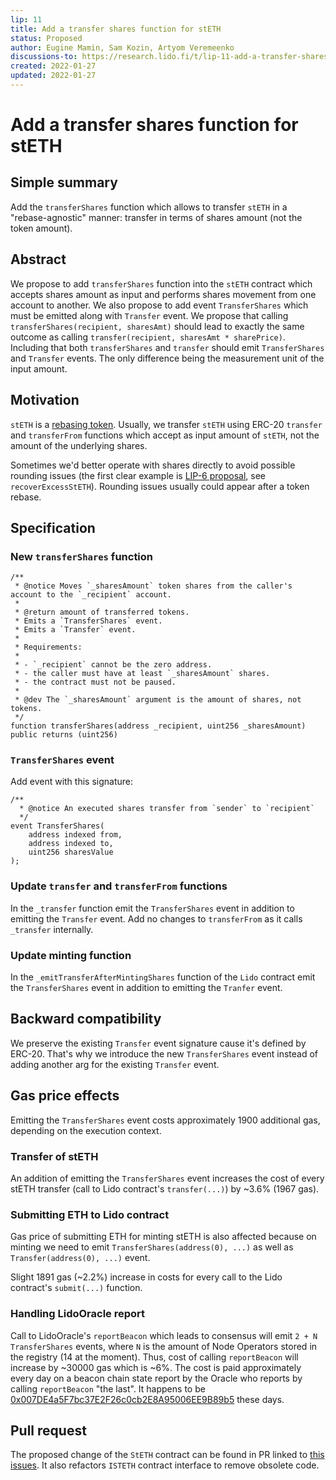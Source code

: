 ```yaml
---
lip: 11
title: Add a transfer shares function for stETH
status: Proposed
author: Eugine Mamin, Sam Kozin, Artyom Veremeenko
discussions-to: https://research.lido.fi/t/lip-11-add-a-transfer-shares-function-for-steth/1622
created: 2022-01-27
updated: 2022-01-27
---
```


# Add a transfer shares function for stETH

## Simple summary
Add the `transferShares` function which allows to transfer `stETH` in a "rebase-agnostic" manner: transfer in terms of shares amount (not the token amount).

## Abstract

We propose to add `transferShares` function into the `stETH` contract which accepts shares amount as input and performs shares movement from one account to another. We also propose to add event  `TransferShares` which must be emitted along with `Transfer` event. We propose that calling `transferShares(recipient, sharesAmt)` should lead to exactly the same outcome as calling `transfer(recipient, sharesAmt * sharePrice)`. Including that both `transferShares` and `transfer` should emit `TransferShares` and `Transfer` events. The only difference being the measurement unit of the input amount.

## Motivation

`stETH` is a [rebasing token](https://docs.lido.fi/contracts/lido#rebasing). Usually, we transfer `stETH` using ERC-20 `transfer` and `transferFrom` functions which accept as input amount of `stETH`, not the amount of the underlying shares.

Sometimes we'd better operate with shares directly to avoid possible rounding issues (the first clear example is [LIP-6 proposal](https://github.com/lidofinance/lido-improvement-proposals/blob/develop/LIPS/lip-6.md), see `recoverExcessStETH`). Rounding issues usually could appear after a token rebase.

## Specification

### New `transferShares` function

    /**
     * @notice Moves `_sharesAmount` token shares from the caller's account to the `_recipient` account.
     *
     * @return amount of transferred tokens.
     * Emits a `TransferShares` event.
     * Emits a `Transfer` event.
     *
     * Requirements:
     *
     * - `_recipient` cannot be the zero address.
     * - the caller must have at least `_sharesAmount` shares.
     * - the contract must not be paused.
     *
     * @dev The `_sharesAmount` argument is the amount of shares, not tokens.
     */
    function transferShares(address _recipient, uint256 _sharesAmount) public returns (uint256)

### `TransferShares` event
Add event with this signature:

    /**
      * @notice An executed shares transfer from `sender` to `recipient`
      */
    event TransferShares(
        address indexed from,
        address indexed to,
        uint256 sharesValue
    );

### Update `transfer` and `transferFrom` functions

In the `_transfer` function emit the `TransferShares` event in addition to emitting the `Transfer` event.
Add no changes to `transferFrom` as it calls `_transfer` internally.


### Update minting function

In the `_emitTransferAfterMintingShares` function of the `Lido` contract emit the `TransferShares` event in addition to emitting the `Tranfer` event.

## Backward compatibility

We preserve the existing `Transfer` event signature cause it's defined by ERC-20. That's why we introduce the new `TransferShares` event instead of adding another arg for the existing `Transfer` event.

## Gas price effects

Emitting the `TransferShares` event costs approximately 1900 additional gas, depending on the execution context.

### Transfer of stETH

An addition of emitting the `TransferShares` event increases the cost of every stETH transfer (call to Lido contract's `transfer(...)`) by ~3.6% (1967 gas).

### Submitting ETH to Lido contract

Gas price of submitting ETH for minting stETH is also affected because on minting we need to emit `TransferShares(address(0), ...)` as well as `Transfer(address(0), ...)` event.

Slight 1891 gas (~2.2%) increase in costs for every call to the Lido contract's `submit(...)` function.

### Handling LidoOracle report

Call to LidoOracle's `reportBeacon` which leads to consensus will emit `2 + N` `TransferShares` events, where `N` is the amount of Node Operators stored in the registry (14 at the moment). Thus, cost of calling `reportBeacon` will increase by ~30000 gas which is ~6%. The cost is paid approximately every day on a beacon chain state report by the Oracle who reports by calling `reportBeacon` "the last". It happens to be [0x007DE4a5F7bc37E2F26c0cb2E8A95006EE9B89b5](https://etherscan.io/address/0x007de4a5f7bc37e2f26c0cb2e8a95006ee9b89b5) these days.

## Pull request

The proposed change of the `StETH` contract can be found in PR linked to [this issues](https://github.com/lidofinance/lido-dao/issues/376). It also refactors `ISTETH` contract interface to remove obsolete code.

